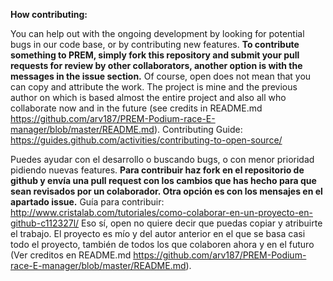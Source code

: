 **How contributing:**

You can help out with the ongoing development by looking for potential bugs in our code base, or by contributing new features.
**To contribute something to PREM, simply fork this repository and submit your pull requests for review by other collaborators, another option is with the messages in the issue section.**
Of course, open does not mean that you can copy and attribute the work.
The project is mine and the previous author on which is based almost the entire project and also all who collaborate now and in the future (see credits in README.md https://github.com/arv187/PREM-Podium-race-E-manager/blob/master/README.md).
Contributing Guide: https://guides.github.com/activities/contributing-to-open-source/

Puedes ayudar con el desarrollo o buscando bugs, o con menor prioridad pidiendo nuevas features.
**Para contribuir haz fork en el repositorio de github y envía una pull request con los cambios que has hecho para que sean revisados por un colaborador. Otra opción es con los mensajes en el apartado issue.**
Guía para contribuir: http://www.cristalab.com/tutoriales/como-colaborar-en-un-proyecto-en-github-c112327l/
Eso sí, open no quiere decir que puedas copiar y atribuirte el trabajo.
El proyecto es mío y del autor anterior en el que se basa casi todo el proyecto, también de todos los que colaboren ahora y en el futuro (Ver creditos en README.md https://github.com/arv187/PREM-Podium-race-E-manager/blob/master/README.md).
